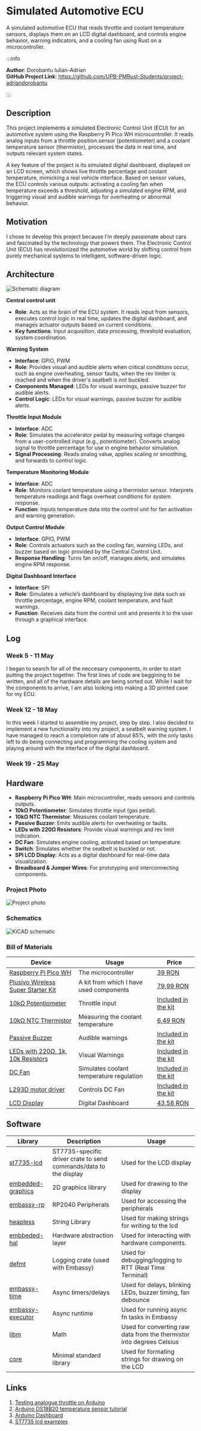 # Simulated Automotive ECU
A simulated automotive ECU that reads throttle and coolant temperature sensors, displays them on an LCD digital dashboard, and controls engine behavior, warning indicators, and a cooling fan using Rust on a microcontroller.

:::info 

**Author**: Dorobantu Iulian-Adrian \
**GitHub Project Link**: https://github.com/UPB-PMRust-Students/project-adriandorobantu

:::

## Description

This project implements a simulated Electronic Control Unit (ECU) for an automotive system using the Raspberry Pi Pico WH microcontroller. It reads analog inputs from a throttle position sensor (potentiometer) and a coolant temperature sensor (thermistor), processes the data in real time, and outputs relevant system states.

A key feature of the project is its simulated digital dashboard, displayed on an LCD screen, which shows live throttle percentage and coolant temperature, mimicking a real vehicle interface. Based on sensor values, the ECU controls various outputs: activating a cooling fan when temperature exceeds a threshold, adjusting a simulated engine RPM, and triggering visual and audible warnings for overheating or abnormal behavior.

## Motivation

I chose to develop this project because I’m deeply passionate about cars and fascinated by the technology that powers them. The Electronic Control Unit (ECU) has revolutionized the automotive world by shifting control from purely mechanical systems to intelligent, software-driven logic. 

## Architecture 

![Schematic diagram](updated_schematic.webp)

**Central control unit**
- **Role**: Acts as the brain of the ECU system. It reads input from sensors, executes control logic in real time, updates the digital dashboard, and manages actuator outputs based on current conditions.
- **Key functions**: Input acquisition, data processing, threshold evaluation, system coordination.

**Warning System**
- **Interface**: GPIO, PWM 
- **Role**: Provides visual and audible alerts when critical conditions occur, such as engine overheating, sensor faults, when the rev limiter is reached and when the driver's seatbelt is not buckled.
- **Components Managed**: LEDs for visual warnings, passive buzzer for audible alerts. 
- **Control Logic**: LEDs for visual warnings, passive buzzer for audible alerts.

**Throttle Input Module**
- **Interface**: ADC
- **Role**: Simulates the accelerator pedal by measuring voltage changes from a user-controlled input (e.g., potentiometer). Converts analog signal to throttle percentage for use in engine behavior simulation.
- **Signal Processing**: Reads analog value, applies scaling or smoothing, and forwards to control logic.

**Temperature Monitoring Module**
- **Interface**: ADC
- **Role**: Monitors coolant temperature using a thermistor sensor. Interprets temperature readings and flags overheat conditions for system response.
- **Function**: Inputs temperature data into the control unit for fan activation and warning generation.

**Output Control Module**
- **Interface**: GPIO, PWM
- **Role**: Controls actuators such as the cooling fan, warning LEDs, and buzzer based on logic provided by the Central Control Unit.
- **Response Handling**: Turns fan on/off, manages alerts, and simulates engine RPM response.

**Digital Dashboard Interface**
- **Interface**: SPI
- **Role**: Simulates a vehicle’s dashboard by displaying live data such as throttle percentage, engine RPM, coolant temperature, and fault warnings.
- **Function**: Receives data from the control unit and presents it to the user through a graphical interface.


## Log

### Week 5 - 11 May
I began to search for all of the neccesary components, in order to start putting the project together. The first lines of code are beggining to be written, and all of the hardware details are being sorted out. While I wait for the components to arrive, I am also looking into making a 3D printed case for my ECU.

### Week 12 - 18 May
In this week I started to assemble my project, step by step. I also decided to implement a new functionality into my project, a seatbelt warning system. I have managed to reach a completion rate of about 85%, with the only tasks left to do being connecting and programming the cooling system and playing around with the interface of the digital dashboard.

### Week 19 - 25 May

## Hardware

- **Raspberry Pi Pico WH**: Main microcontroller, reads sensors and controls outputs.
- **10kΩ Potentiometer**: Simulates throttle input (gas pedal).
- **10kΩ NTC Thermistor**: Measures coolant temperature.
- **Passive Buzzer**: Emits audible alerts for overheating or faults.
- **LEDs with 220Ω Resistors**: Provide visual warnings and rev limit indication.
- **DC Fan**: Simulates engine cooling, activated based on temperature.
- **Switch**: Simulates whether the seatbelt is buckled or not.
- **SPI LCD Display**: Acts as a digital dashboard for real-time data visualization.
- **Breadboard & Jumper Wires**: For prototyping and interconnecting components.

### Project Photo

![Project photo](project_photo.webp)

### Schematics

![KiCAD schematic](updated_kicad.webp)

### Bill of Materials


| Device | Usage | Price |
|--------|--------|-------|
| [Raspberry Pi Pico WH](https://www.raspberrypi.com/documentation/microcontrollers/raspberry-pi-pico.html) | The microcontroller | [39 RON](https://www.optimusdigital.ro/ro/placi-raspberry-pi/12395-raspberry-pi-pico-wh.html?search_query=Raspberry+Pi+Pico+WH&results=26) |
| [Plusivo Wireless Super Starter Kit](https://www.plusivo.com/electronics-kit/66-plusivo-wireless-super-starter-kit-with-esp8266-programmable-with-arduino-ide.html) | A kit from which I have used components | [79,99 RON](https://www.optimusdigital.ro/en/optimus-digital-kits/7356-kit-wireless-super-starter-cu-esp8266.html?search_query=plusivo+starter+kit&results=16) |
| [10kΩ Potentiometer](https://www.plusivo.com/electronics-kit/66-plusivo-wireless-super-starter-kit-with-esp8266-programmable-with-arduino-ide.html) | Throttle input | [Included in the kit](https://www.optimusdigital.ro/en/optimus-digital-kits/7356-kit-wireless-super-starter-cu-esp8266.html?search_query=plusivo+starter+kit&results=16) |
| [10kΩ NTC Thermistor](https://www.optimusdigital.ro/ro/senzori-senzori-de-temperatura/8203-termistor-ntc-de-10k-rezistent-la-apa-cu-cablu-de-05-m.html?s) | Measuring the coolant temperature | [6,49 RON](https://www.optimusdigital.ro/ro/senzori-senzori-de-temperatura/8203-termistor-ntc-de-10k-rezistent-la-apa-cu-cablu-de-05-m.html?s) |
| [Passive Buzzer](https://www.plusivo.com/electronics-kit/66-plusivo-wireless-super-starter-kit-with-esp8266-programmable-with-arduino-ide.html) | Audible warnings | [Included in the kit](https://www.optimusdigital.ro/en/optimus-digital-kits/7356-kit-wireless-super-starter-cu-esp8266.html?search_query=plusivo+starter+kit&results=16) |
| [LEDs with 220Ω, 1k, 10k Resistors](https://www.plusivo.com/electronics-kit/66-plusivo-wireless-super-starter-kit-with-esp8266-programmable-with-arduino-ide.html) | Visual Warnings | [Included in the kit](https://www.optimusdigital.ro/en/optimus-digital-kits/7356-kit-wireless-super-starter-cu-esp8266.html?search_query=plusivo+starter+kit&results=16) |
| [DC Fan](https://www.plusivo.com/electronics-kit/66-plusivo-wireless-super-starter-kit-with-esp8266-programmable-with-arduino-ide.html) | Simulates coolant temperature regulation | [Included in the kit](https://www.optimusdigital.ro/en/optimus-digital-kits/7356-kit-wireless-super-starter-cu-esp8266.html?search_query=plusivo+starter+kit&results=16) |
| [L293D motor driver](https://www.plusivo.com/electronics-kit/66-plusivo-wireless-super-starter-kit-with-esp8266-programmable-with-arduino-ide.html) | Controls DC Fan | [Included in the kit](https://www.optimusdigital.ro/en/optimus-digital-kits/7356-kit-wireless-super-starter-cu-esp8266.html?search_query=plusivo+starter+kit&results=16) |
| [LCD Display](https://ardushop.ro/ro/electronica/2124-modul-lcd-spi-128x160-6427854032546.html) | Digital Dashboard | [43,58 RON](https://ardushop.ro/ro/electronica/2124-modul-lcd-spi-128x160-6427854032546.html) |


## Software

| Library | Description | Usage |
|---------|-------------|-------|
| [st7735-lcd](https://crates.io/crates/st7735-lcd) | ST7735-specific driver crate to send commands/data to the display | Used for the LCD display |
| [embedded-graphics](https://github.com/embedded-graphics/embedded-graphics) | 2D graphics library | Used for drawing to the display |
| [embassy-rp](https://github.com/embassy-rs/embassy/tree/main/embassy-rp) | RP2040 Peripherals | Used for accessing the peripherals |
| [heapless](https://github.com/rust-embedded/heapless) | String Library | 	Used for making strings for writing to the lcd |
| [embbeded-hal](https://github.com/rust-embedded/embedded-hal) | Hardware abstraction layer | 	Used for interacting with hardware components. |
| [defmt](https://github.com/knurling-rs/defmt) | Logging crate (used with Embassy)| 	Used for debugging/logging to RTT (Real Time Terminal)|
| [embassy-time](https://github.com/embassy-rs/embassy/tree/main/embassy-time) | Async timers/delays | 	Used for delays, blinking LEDs, buzzer timing, fan debounce|
| [embassy-executor](https://github.com/embassy-rs/embassy/tree/main/embassy-executor) | Async runtime | 	Used for running async fn tasks in Embassy|
| [libm](https://crates.io/crates/libm) | Math | 	Used for converting raw data from the thermistor into degrees Celsius|
| [core](https://doc.rust-lang.org/core/) | Minimal standard library | 	Used for formating strings for drawing on the LCD|


## Links

1. [Testing analogue throttle on Arduino](https://www.youtube.com/watch?v=HzXL2NGaWAs)
2. [Arduino DS18B20 temperature sensor tutorial](https://www.youtube.com/watch?v=lIpgGru2Wv0)
3. [Arduino Dashboard](https://www.youtube.com/watch?v=L3ufJTFX2v0)
4. [ST7735 lcd examples](https://github.com/sajattack/st7735-lcd-examples)
